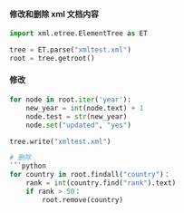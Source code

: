
#### 修改和删除 xml 文档内容

```python
import xml.etree.ElementTree as ET

tree = ET.parse("xmltest.xml")
root = tree.getroot()

```

#### 修改

```python
for node in root.iter('year'):
    new_year = int(node.text) + 1
    node.test = str(new_year)
    node.set("updated", "yes")

tree.write("xmltest.xml")

# 删除
```python
for country in root.findall("country")：
	rank = int(country.find("rank").text)
	if rank > 50：
        root.remove(country)
```
